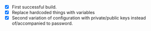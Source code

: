 - [x] First successful build.
- [x] Replace hardcoded things with variables
- [x] Second variation of configuration with private/public keys instead of/accompanied to password.
